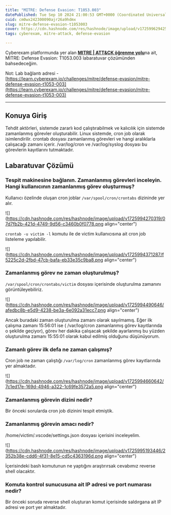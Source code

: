 ```yaml
---
title: "MITRE: Defense Evasion: T1053.003"
datePublished: Tue Sep 10 2024 21:00:53 GMT+0000 (Coordinated Universal Time)
cuid: cm0wx242300090ajr26a9hdmx
slug: mitre-defense-evasion-t1053003
cover: https://cdn.hashnode.com/res/hashnode/image/upload/v1725996294255/475cc0f4-69fe-4d61-91c9-1841e947c6f8.png
tags: cyberexam, mitre-attack, defense-evasion

---
```


Cyberexam platformunda yer alan [**MITRE | ATT&CK öğrenme yolu**](https://learn.cyberexam.io/learning-modules/mitre-att-ck)na ait, MITRE: Defense Evasion: T1053.003 labaratuvar çözümünden bahsedeceğim.

Not: Lab bağlantı adresi - [https://learn.cyberexam.io/challenges/mitre/defense-evasion/mitre-defense-evasion-t1053-003](https://learn.cyberexam.io/challenges/mitre/defense-evasion/mitre-defense-evasion-t1053-003)

---

## Konuya Giriş

Tehdit aktörleri, sistemde zararlı kod çalıştırabilmek ve kalıcılık için sistemde zamanlanmış görevler oluşturabilir. Linux sistemde, cron job olarak isimlendirilir. crontab dosyası zamanlanmış görevleri ve hangi aralıklarla çalışacağı zamanı içerir. /var/log/cron ve /var/log/syslog dosyası bu görevlerin kayıtlarını tutmaktadır.

## Labaratuvar Çözümü

### Tespit makinesine bağlanın. Zamanlanmış görevleri inceleyin. Hangi kullanıcının zamanlanmış görev oluşturmuş?

Kullanıcı özelinde oluşan cron joblar `/var/spool/cron/crontabs` dizininde yer alır.

![](https://cdn.hashnode.com/res/hashnode/image/upload/v1725994270319/07d7fb2b-421d-4749-9d56-c3460b0f0778.png align="center")

`crontab -u victim -l` komutu ile de victim kullanıcısına ait cron job listeleme yapılabilir.

![](https://cdn.hashnode.com/res/hashnode/image/upload/v1725994371287/f5225c2d-2fbd-47cb-bafa-eb33e35c9ba8.png align="center")

### Zamanlanmış görev ne zaman oluşturulmuş?

`/var/spool/cron/crontabs/victim` dosyası içerisinde oluşturulma zamanını görüntüleyebiliriz.

![](https://cdn.hashnode.com/res/hashnode/image/upload/v1725994490646/afedbc8b-e5d9-4238-be3a-6e092a31ecc7.png align="center")

Ancak buradaki zaman oluşturulma zamanı olarak sayılmamış. Eğer ilk çalışma zamanı 15:56:01 ise ( /var/log/cron zamanlanmış görev kayıtlarında o şekilde geçiyor), görev her dakika çalışacak şekilde ayarlanmış bu yüzden oluşturulma zamanı 15:55:01 olarak kabul edilmiş olduğunu düşünüyorum.

### Zamanlı görev ilk defa ne zaman çalışmış?

Cron job ne zaman çalıştığı `/var/log/cron` zamanlanmış görev kayıtlarında yer almaktadır.

![](https://cdn.hashnode.com/res/hashnode/image/upload/v1725994660642/7c1ed17e-169d-4946-a322-1c69fe3572a5.png align="center")

### Zamanlanmış görevin dizini nedir?

Bir önceki sorularda cron job dizinini tespit etmiştik.

### Zamanlanmış görevin amacı nedir?

/home/victim/.vscode/settings.json dosyası içerisini inceleyelim.

![](https://cdn.hashnode.com/res/hashnode/image/upload/v1725995193446/2352b38e-cdd6-4f31-8e15-cd5c4363196d.png align="center")

İçerisindeki bash komutunun ne yaptığını araştırırsak cevabımız reverse shell olacaktır.

### Komuta kontrol sunucusuna ait IP adresi ve port numarası nedir?

Bir önceki soruda reverse shell oluşturan komut içerisinde saldırgana ait IP adresi ve port yer almaktadır.
